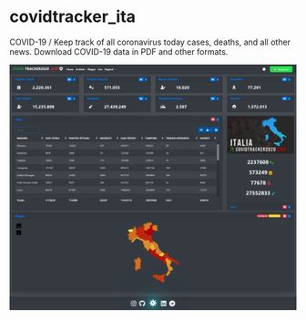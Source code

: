# covidtracker_ita
COVID-19 / Keep track of all coronavirus today cases, deaths, and all other news. Download COVID-19 data in PDF and other formats.


![HomePage](https://raw.githubusercontent.com/Pixovers/covidtracker_ita/main/images/Home%20Covid%20Tracker%202020.png)